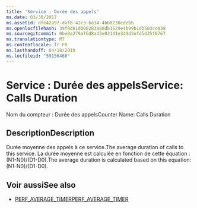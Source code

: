 ```yaml
---
title: 'Service : Durée des appels'
ms.date: 03/30/2017
ms.assetid: dfe42a97-daf8-42c3-ba34-4bb8230cdebb
ms.openlocfilehash: 39f8d81d008283888db3529e4b99b1db503ce038
ms.sourcegitcommit: 0be8a279af6d8a43e03141e349d3efd5d35f8767
ms.translationtype: MT
ms.contentlocale: fr-FR
ms.lasthandoff: 04/18/2019
ms.locfileid: "59156466"
---
```

# <a name="service-calls-duration"></a><span data-ttu-id="42c02-102">Service : Durée des appels</span><span class="sxs-lookup"><span data-stu-id="42c02-102">Service: Calls Duration</span></span>
<span data-ttu-id="42c02-103">Nom du compteur : Durée des appels</span><span class="sxs-lookup"><span data-stu-id="42c02-103">Counter Name: Calls Duration</span></span>  
  
## <a name="description"></a><span data-ttu-id="42c02-104">Description</span><span class="sxs-lookup"><span data-stu-id="42c02-104">Description</span></span>  
 <span data-ttu-id="42c02-105">Durée moyenne des appels à ce service.</span><span class="sxs-lookup"><span data-stu-id="42c02-105">The average duration of calls to this service.</span></span> <span data-ttu-id="42c02-106">La durée moyenne est calculée en fonction de cette équation : (N1-N0)/(D1-D0).</span><span class="sxs-lookup"><span data-stu-id="42c02-106">The average duration is calculated based on this equation: (N1-N0)/(D1-D0).</span></span>  
  
## <a name="see-also"></a><span data-ttu-id="42c02-107">Voir aussi</span><span class="sxs-lookup"><span data-stu-id="42c02-107">See also</span></span>

- [<span data-ttu-id="42c02-108">PERF_AVERAGE_TIMER</span><span class="sxs-lookup"><span data-stu-id="42c02-108">PERF_AVERAGE_TIMER</span></span>](https://go.microsoft.com/fwlink/?LinkID=95015)
